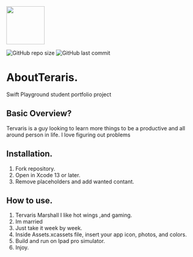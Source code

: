 <img src="assets/AboutDevIcon.png" width="100">

![GitHub repo size](https://img.shields.io/github/repo-size/31rick31/AboutDev?style=flat-square) ![GitHub last commit](https://img.shields.io/github/last-commit/31rick31/AboutDev?style=flat-square)

# AboutTeraris.

 Swift Playground student portfolio project
 
 ## Basic Overview?
 
 Tervaris is a guy looking to learn more things to be a productive and all around person in life. I love figuring out problems
 
 
 
 ## Installation.
 
 1. Fork repository.
 2. Open in Xcode 13 or later.
 3. Remove placeholders and add wanted contant.
 
 ## How to use.
 
 1. Tervaris Marshall I like hot wings ,and gaming.
 2. Im married
 3. Just take it week by week.
 4. Inside Assets.xcassets file, insert your app icon, photos, and colors.
 5. Build and run on Ipad pro simulator.
 6. Injoy.
